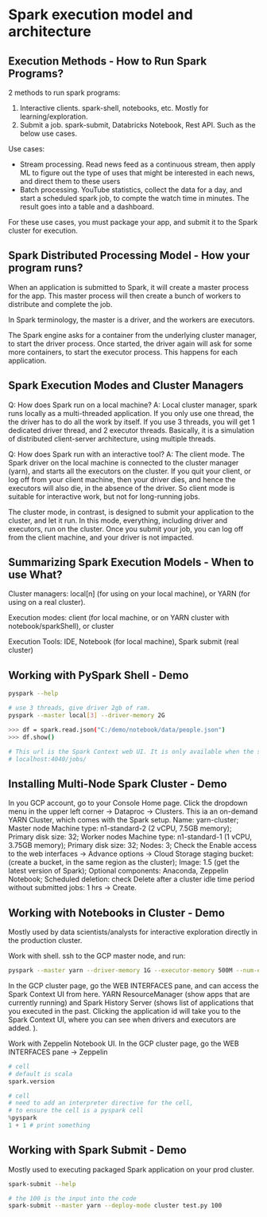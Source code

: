 # Spark execution model and architecture
## Execution Methods - How to Run Spark Programs?
2 methods to run spark programs:
1. Interactive clients. spark-shell, notebooks, etc. Mostly for learning/exploration. 
2. Submit a job. spark-submit, Databricks Notebook, Rest API. Such as the below use cases. 

Use cases:
- Stream processing. Read news feed as a continuous stream, then apply ML to figure out the type of uses that might be interested in each news, and direct them to these users
- Batch processing. YouTube statistics, collect the data for a day, and start a scheduled spark job, to compte the watch time in minutes. The result goes into a table and a dashboard. 

For these use cases, you must package your app, and submit it to the Spark cluster for execution. 

## Spark Distributed Processing Model - How your program runs?
When an application is submitted to Spark, it will create a master process for the app. This master process will then create a bunch of workers to distribute and complete the job. 

In Spark terminology, the master is a driver, and the workers are executors.

The Spark engine asks for a container from the underlying cluster manager, to start the driver process. Once started, the driver again will ask for some more containers, to start the executor process. This happens for each application. 

## Spark Execution Modes and Cluster Managers
Q: How does Spark run on a local machine?
A: Local cluster manager, spark runs locally as a multi-threaded application. If you only use one thread, the the driver has to do all the work by itself. If you use 3 threads, you will get 1 dedicated driver thread, and 2 executor threads. Basically, it is a simulation of distributed client-server architecture, using multiple threads. 

Q: How does Spark run with an interactive tool? 
A: The client mode. The Spark driver on the local machine is connected to the cluster manager (yarn), and starts all the executors on the cluster. If you quit your client, or log off from your client machine, then your driver dies, and hence the executors will also die, in the absence of the driver. So client mode is suitable for interactive work, but not for long-running jobs. 

The cluster mode, in contrast, is designed to submit your application to the cluster, and let it run. In this mode, everything, including driver and executors, run on the cluster. Once you submit your job, you can log off from the client machine, and your driver is not impacted. 

## Summarizing Spark Execution Models - When to use What?
Cluster managers: local[n] (for using on your local machine), or YARN (for using on a real cluster). 

Execution modes: client (for local machine, or on YARN cluster with notebook/sparkShell), or cluster

Execution Tools: IDE, Notebook (for local machine), Spark submit (real cluster)

## Working with PySpark Shell - Demo
```sh
pyspark --help

# use 3 threads, give driver 2gb of ram. 
pyspark --master local[3] --driver-memory 2G

>>> df = spark.read.json("C:/demo/notebook/data/people.json")
>>> df.show()

# This url is the Spark Context web UI. It is only available when the spark application is running. 
# localhost:4040/jobs/ 

```

## Installing Multi-Node Spark Cluster - Demo
In you GCP account, go to your Console Home page. Click the dropdown menu in the upper left corner -> Dataproc -> Clusters. This ia an on-demand YARN Cluster, which comes with the Spark setup. Name: yarn-cluster; Master node Machine type: n1-standard-2 (2 vCPU, 7.5GB memory); Primary disk size: 32; Worker nodes Machine type: n1-standard-1 (1 vCPU, 3.75GB memory); Primary disk size: 32; Nodes: 3; Check the Enable access to the web interfaces -> Advance options -> Cloud Storage staging bucket: (create a bucket, in the same region as the cluster); Image: 1.5 (get the latest version of Spark); Optional components: Anaconda, Zeppelin Notebook; Scheduled deletion: check Delete after a cluster idle time period without submitted jobs: 1 hrs -> Create. 

## Working with Notebooks in Cluster - Demo
Mostly used by data scientists/analysts for interactive exploration directly in the production cluster. 

Work with shell. ssh to the GCP master node, and run:
```sh
pyspark --master yarn --driver-memory 1G --executor-memory 500M --num-executors 2 --executor-cores 1
```

In the GCP cluster page, go the WEB INTERFACES pane, and can access the Spark Context UI from here. YARN ResourceManager (show apps that are currently running) and Spark History Server (shows list of applications that you executed in the past. Clicking the application id will take you to the Spark Context UI, where you can see when drivers and executors are added. ). 

Work with Zeppelin Notebook UI. In the GCP cluster page, go the WEB INTERFACES pane -> Zeppelin
```py
# cell
# default is scala
spark.version

# cell
# need to add an interpreter directive for the cell,
# to ensure the cell is a pyspark cell
%pyspark
1 + 1 # print something
```

## Working with Spark Submit - Demo
Mostly used to executing packaged Spark application on your prod cluster. 
```sh
spark-submit --help

# the 100 is the input into the code
spark-submit --master yarn --deploy-mode cluster test.py 100
```
